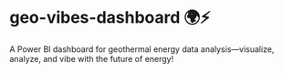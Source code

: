 # geo-vibes-dashboard 🌍⚡
A Power BI dashboard for geothermal energy data analysis—visualize, analyze, and vibe with the future of energy!
